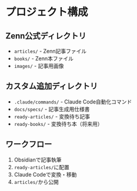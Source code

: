 # プロジェクト構成

## Zenn公式ディレクトリ
- `articles/` - Zenn記事ファイル
- `books/` - Zenn本ファイル  
- `images/` - 記事用画像

## カスタム追加ディレクトリ
- `.claude/commands/` - Claude Code自動化コマンド
- `docs/specs/` - 記事生成用仕様書
- `ready-articles/` - 変換待ち記事
- `ready-books/` - 変換待ち本（将来用）

## ワークフロー
1. Obsidianで記事執筆
2. `ready-articles/`に配置
3. Claude Codeで変換・移動
4. `articles/`から公開
